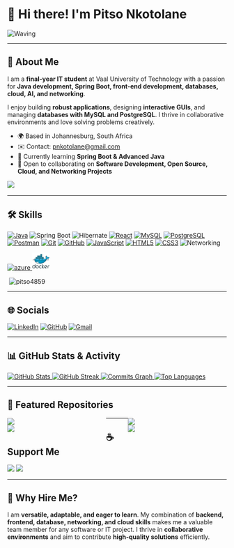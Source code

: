 # 👋 Hi there! I'm **Pitso Nkotolane**  
![Waving](https://user-images.githubusercontent.com/18350557/176309783-0785949b-9127-417c-8b55-ab5a4333674e.gif)

---

## 💼 About Me
I am a **final-year IT student** at Vaal University of Technology with a passion for **Java development, Spring Boot, front-end development, databases, cloud, AI, and networking**.  

I enjoy building **robust applications**, designing **interactive GUIs**, and managing **databases with MySQL and PostgreSQL**. I thrive in collaborative environments and love solving problems creatively.  

- 🌍 Based in Johannesburg, South Africa  
- ✉️ Contact: [pnkotolane@gmail.com](mailto:pnkotolane@gmail.com)  
- 🧠 Currently learning **Spring Boot & Advanced Java**  
- 🤝 Open to collaborating on **Software Development, Open Source, Cloud, and Networking Projects**  

<a href="https://www.github.com/Pitso4859" target="_blank" rel="noreferrer">
<img src="https://img.shields.io/github/followers/Pitso4859?logo=github&style=for-the-badge&color=3382ed&labelColor=000000" />
</a>

---

## 🛠️ Skills

<p align="left">
<a href="https://www.java.com/" target="_blank"><img src="https://cdn.jsdelivr.net/gh/devicons/devicon/icons/java/java-original.svg" width="36" height="36" alt="Java" /></a>
<img src="https://cdn.jsdelivr.net/gh/devicons/devicon/icons/spring/spring-original.svg" height="30" alt="Spring Boot" />
<img src="https://cdn.jsdelivr.net/gh/devicons/devicon/icons/hibernate/hibernate-original.svg" height="30" alt="Hibernate" />
<a href="https://reactjs.org/" target="_blank"><img src="https://cdn.jsdelivr.net/gh/devicons/devicon/icons/react/react-original.svg" width="36" height="36" alt="React" /></a>
<a href="https://www.mysql.com/" target="_blank"><img src="https://cdn.jsdelivr.net/gh/devicons/devicon/icons/mysql/mysql-original.svg" width="36" height="36" alt="MySQL" /></a>
<a href="https://www.postgresql.org/" target="_blank"><img src="https://cdn.jsdelivr.net/gh/devicons/devicon/icons/postgresql/postgresql-original.svg" width="36" height="36" alt="PostgreSQL" /></a>
<a href="https://www.postman.com/" target="_blank"><img src="https://cdn.jsdelivr.net/gh/devicons/devicon/icons/postman/postman-original.svg" width="36" height="36" alt="Postman" /></a>
<a href="https://git-scm.com/" target="_blank"><img src="https://cdn.jsdelivr.net/gh/devicons/devicon/icons/git/git-original.svg" width="36" height="36" alt="Git" /></a>
<a href="https://github.com/" target="_blank"><img src="https://cdn.jsdelivr.net/gh/devicons/devicon/icons/github/github-original.svg" width="36" height="36" alt="GitHub" /></a>
<a href="https://developer.mozilla.org/" target="_blank"><img src="https://cdn.jsdelivr.net/gh/devicons/devicon/icons/javascript/javascript-original.svg" width="36" height="36" alt="JavaScript" /></a>
<a href="https://developer.mozilla.org/" target="_blank"><img src="https://cdn.jsdelivr.net/gh/devicons/devicon/icons/html5/html5-original.svg" width="36" height="36" alt="HTML5" /></a>
<a href="https://developer.mozilla.org/" target="_blank"><img src="https://cdn.jsdelivr.net/gh/devicons/devicon/icons/css3/css3-original.svg" width="36" height="36" alt="CSS3" /></a>
<img src="https://cdn.jsdelivr.net/gh/devicons/devicon/icons/networkx/networkx-original.svg" width="36" height="36" alt="Networking" />
</p>
<p align="left"> <a href="https://azure.microsoft.com/en-in/" target="_blank" rel="noreferrer"> <img src="https://www.vectorlogo.zone/logos/microsoft_azure/microsoft_azure-icon.svg" alt="azure" width="40" height="40"/> </a> <a href="https://www.docker.com/" target="_blank" rel="noreferrer"> <img src="https://raw.githubusercontent.com/devicons/devicon/master/icons/docker/docker-original-wordmark.svg" alt="docker" width="40" height="40"/> </a> </p>

<p>&nbsp;<img align="center" src="https://github-readme-stats.vercel.app/api?username=pitso4859&show_icons=true&locale=en" alt="pitso4859" /></p>


---

## 🌐 Socials

<p align="left">
<a href="https://www.linkedin.com/in/pitso-nkotolane/overlay/about-this-profile/?trk=public-profile-join-page&lipi=urn%3Ali%3Apage%3Ad_flagship3_profile_view_base%3BrWdDjqV3RYSVpPVi18922A%3D%3D" target="_blank"><img src="https://cdn.jsdelivr.net/gh/devicons/devicon/icons/linkedin/linkedin-original.svg" width="32" height="32" alt="LinkedIn"/></a>
<a href="https://www.github.com/Pitso4859" target="_blank"><img src="https://cdn.jsdelivr.net/gh/devicons/devicon/icons/github/github-original.svg" width="32" height="32" alt="GitHub"/></a>
<a href="mailto:pnkotolane@gmail.com" target="_blank">
  <img src="https://img.icons8.com/color/48/000000/gmail.png" width="32" height="32" alt="Gmail"/>
</a>
</p>

---

## 📊 GitHub Stats & Activity

<a href="https://github.com/Pitso4859">
<img src="https://github-readme-stats.vercel.app/api?username=Pitso4859&show_icons=true&count_private=true&title_color=3382ed&text_color=ffffff&icon_color=3382ed&bg_color=000000&hide_border=true" alt="GitHub Stats" />
</a>

<a href="https://github.com/Pitso4859">
<img src="https://github-readme-streak-stats.herokuapp.com/?user=Pitso4859&stroke=ffffff&background=000000&ring=3382ed&fire=3382ed&currStreakNum=ffffff&currStreakLabel=3382ed&sideNums=ffffff&sideLabels=ffffff&dates=ffffff&hide_border=true" alt="GitHub Streak" />
</a>

<a href="https://github.com/Pitso4859" target="_blank">
  <img src="https://activity-graph.herokuapp.com/graph?username=Pitso4859&bg_color=000000&color=3382ed&line=ffffff&point=ffffff&area=true&hide_border=true&custom_title=GitHub%20Commits%20Graph" alt="Commits Graph" />
</a>


<a href="https://github.com/Pitso4859">
<img src="https://github-readme-stats.vercel.app/api/top-langs/?username=Pitso4859&langs_count=10&title_color=3382ed&text_color=ffffff&icon_color=3382ed&bg_color=000000&hide_border=true&locale=en&custom_title=Top%20Languages" alt="Top Languages" />
</a>

---

## 📌 Featured Repositories

<div width="100%" align="center">
  <a href="https://github.com/Pitso4859/private-school-management" align="left">
    <img align="left" width="45%" src="https://github-readme-stats.vercel.app/api/pin/?username=Pitso4859&repo=private-school-management&title_color=3382ed&text_color=ffffff&icon_color=3382ed&bg_color=000000&hide_border=true" />
  </a>
  <a href="https://github.com/Pitso4859/gaming-competition-system" align="right">
    <img align="right" width="45%" src="https://github-readme-stats.vercel.app/api/pin/?username=Pitso4859&repo=gaming-competition-system&title_color=3382ed&text_color=ffffff&icon_color=3382ed&bg_color=000000&hide_border=true" />
  </a>
</div>

<div width="100%" align="center">
  <a href="https://github.com/Pitso4859/Credit-Card-Fraud-Detection" align="left">
    <img align="left" width="45%" src="https://github-readme-stats.vercel.app/api/pin/?username=Pitso4859&repo=Credit-Card-Fraud-Detection&title_color=3382ed&text_color=ffffff&icon_color=3382ed&bg_color=000000&hide_border=true" />
  </a>
  <a href="https://github.com/Pitso4859/portfolio" align="right">
    <img align="right" width="45%" src="https://github-readme-stats.vercel.app/api/pin/?username=Pitso4859&repo=portfolio&title_color=3382ed&text_color=ffffff&icon_color=3382ed&bg_color=000000&hide_border=true" />
  </a>
</div>

---

## ☕ Support Me

<p>
<a href="https://www.buymeacoffee.com/pitsonkotolane"><img src="https://cdn.buymeacoffee.com/buttons/v2/default-yellow.png" width="150" /></a>
<a href="https://www.ko-fi.com/pitsonkotolane"><img src="https://storage.ko-fi.com/cdn/kofi2.png?v=3" width="150" /></a>
</p>

---

## 🌟 Why Hire Me?

I am **versatile, adaptable, and eager to learn**. My combination of **backend, frontend, database, networking, and cloud skills** makes me a valuable team member for any software or IT project. I thrive in **collaborative environments** and aim to contribute **high-quality solutions** efficiently.
